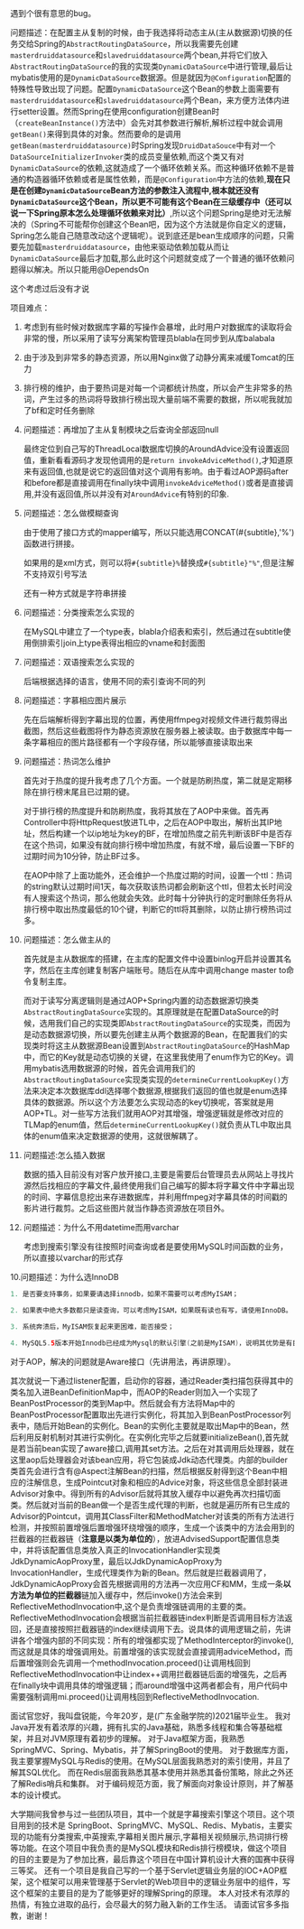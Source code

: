 遇到个很有意思的bug。

问题描述：在配置主从复制的时候，由于我选择将动态主从(主从数据源)切换的任务交给Spring的`AbstractRoutingDataSource`，所以我需要先创建`masterdruiddatasource`和`slavedruiddatasource`两个bean,并将它们放入`AbstractRoutingDataSource`的我的实现类`DynamicDataSource`中进行管理,最后让mybatis使用的是`DynamicDataSource`数据源。但是就因为`@Configuration`配置的特殊性导致出现了问题。配置`DynamicDataSource`这个Bean的参数上面需要有`masterdruiddatasource`和`slavedruiddatasource`两个Bean，来方便方法体内进行setter设置。然而Spring在使用configuration创建Bean时（`createBeanInstance()`方法中）会先对其参数进行解析,解析过程中就会调用`getBean()`来得到具体的对象。然而要命的是调用`getBean(masterdruiddatasource)`时Spring发现`DruidDataSouce`中有对一个`DataSourceInitializerInvoker`类的成员变量依赖,而这个类又有对`DynamicDataSource`的依赖,这就造成了一个循环依赖关系。而这种循环依赖不是普通的构造器循环依赖或者是属性依赖，而是`@Configuration`中方法的依赖,**现在只是在创建`DynamicDataSource`Bean方法的参数注入流程中,根本就还没有`DynamicDataSource`这个Bean，所以更不可能有这个Bean在三级缓存中（还可以说一下Spring原本怎么处理循环依赖来对比）**,所以这个问题Spring是绝对无法解决的（Spring不可能帮你创建这个Bean吧，因为这个方法就是你自定义的逻辑，Spring怎么能自己随意改动这个逻辑呢）。说到底还是bean生成顺序的问题，只需要先加载`masterdruiddatasource`，由他来驱动依赖加载从而让`DynamicDataSource`最后才加载,那么此时这个问题就变成了一个普通的循环依赖问题得以解决。所以只能用@DependsOn



这个考虑过后没有才说

项目难点：

1. 考虑到有些时候对数据库字幕的写操作会暴增，此时用户对数据库的读取将会非常的慢，所以采用了读写分离架构管理员blabla在同步到从库balabala
2. 由于涉及到非常多的静态资源，所以用Nginx做了动静分离来减缓Tomcat的压力
3. 排行榜的维护，由于要热词是对每一个词都统计热度，所以会产生非常多的热词，产生过多的热词将导致排行榜出现大量前端不需要的数据，所以呢我就加了bf和定时任务删除





1. 问题描述：再增加了主从复制模块之后查询全部返回null

   最终定位到自己写的ThreadLocal数据库切换的AroundAdvice没有设置返回值，重新看看源码才发现他调用的是`return invokeAdviceMethod()`,才知道原来有返回值,也就是说它的返回值对这个调用有影响。由于看过AOP源码after和before都是直接调用在finally块中调用`invokeAdviceMethod()`或者是直接调用,并没有返回值,所以并没有对`AroundAdvice`有特别的印象.

2. 问题描述：怎么做模糊查询

   由于使用了接口方式的mapper编写，所以只能选用CONCAT(#{subtitle},'%')函数进行拼接。

   如果用的是xml方式，则可以将`#{subtitle}%`替换成`#{subtitle}"%"`,但是注解不支持双引号写法

   还有一种方式就是字符串拼接

3. 问题描述：分类搜索怎么实现的

   在MySQL中建立了一个type表，blabla介绍表和索引，然后通过在subtitle使用倒排索引join上type表得出相应的vname和封面图

4. 问题描述：双语搜索怎么实现的

   后端根据选择的语言，使用不同的索引查询不同的列

5. 问题描述：字慕相应图片展示

   先在后端解析得到字幕出现的位置，再使用ffmpeg对视频文件进行裁剪得出截图，然后这些截图将作为静态资源放在服务器上被读取。由于数据库中每一条字幕相应的图片路径都有一个字段存储，所以能够直接读取出来

6. 问题描述：热词怎么维护

   首先对于热度的提升我考虑了几个方面。一个就是防刷热度，第二就是定期移除在排行榜末尾且已过期的键。

   对于排行榜的热度提升和防刷热度，我将其放在了AOP中来做。首先再Controller中将HttpRequest放进TL中，之后在AOP中取出，解析出其IP地址，然后构建一个以ip地址为key的BF，在增加热度之前先判断该BF中是否存在这个热词，如果没有就向排行榜中增加热度，有就不增，最后设置一下BF的过期时间为10分钟，防止BF过多。

   在AOP中除了上面功能外，还会维护一个热度过期的时间，设置一个ttl：热词的string默认过期时间1天，每次获取该热词都会刷新这个ttl，但若太长时间没有人搜索这个热词，那么他就会失效。此时每十分钟执行的定时删除任务将从排行榜中取出热度最低的10个键，判断它的ttl将其删除，以防止排行榜热词过多。

7. 问题描述：怎么做主从的

   首先就是主从数据库的搭建，在主库的配置文件中设置binlog开启并设置其名字，然后在主库创建复制客户端账号。随后在从库中调用change master to命令复制主库。

   而对于读写分离逻辑则是通过AOP+Spring内置的动态数据源切换类`AbstractRoutingDataSource`实现的。其原理就是在配置DataSource的时候，选用我们自己的实现类即`AbstractRoutingDataSource`的实现类，而因为是动态数据源切换，所以要先创建主从两个数据源的Bean，在配置我们的实现类时将这主从数据源Bean设置到`AbstractRoutingDataSource`的HashMap中，而它的Key就是动态切换的关键，在这里我使用了enum作为它的Key。调用mybatis选用数据源的时候，首先会调用我们的`AbstractRoutingDataSource`实现类实现的`determineCurrentLookupKey()`方法来决定本次数据库ddl选择哪个数据源,根据我们返回的值也就是enum选择具体的数据源。所以这个方法要怎么实现动态的key切换呢，答案就是用AOP+TL。对一些写方法我们就用AOP对其增强，增强逻辑就是修改对应的TLMap的enum值，然后`determineCurrentLookupKey()`就负责从TL中取出具体的enum值来决定数据源的使用，这就很解耦了。

8. 问题描述:怎么插入数据

   数据的插入目前没有对客户放开接口,主要是需要后台管理员去从网站上寻找片源然后找相应的字幕文件,最终使用我们自己编写的脚本将字幕文件中字幕出现的时间、字幕信息挖出来存进数据库，并利用ffmpeg对字幕具体的时间戳的影片进行裁剪。之后这些图片就当作静态资源放在项目外。

9. 问题描述：为什么不用datetime而用varchar

   考虑到搜索引擎没有往按照时间查询或者是要使用MySQL时间函数的业务，所以直接以varchar的形式存
   

 10.问题描述：为什么选InnoDB

```java
1. 是否要支持事务，如果要请选择innodb，如果不需要可以考虑MyISAM；

2. 如果表中绝大多数都只是读查询，可以考虑MyISAM，如果既有读也有写，请使用InnoDB。

3. 系统奔溃后，MyISAM恢复起来更困难，能否接受；

4. MySQL5.5版本开始Innodb已经成为Mysql的默认引擎(之前是MyISAM)，说明其优势是有目共睹的，如果你不知道用什么，那就用InnoDB，至少不会差。
```



对于AOP，解决的问题就是Aware接口（先讲用法，再讲原理）。

其次就说一下通过listener配置，启动你的容器，通过Reader类扫描包获得其中的类名加入进BeanDefinitionMap中，而AOP的Reader则加入一个实现了BeanPostProcessor的类到Map中。然后就会有方法将Map中的BeanPostProcessor配置取出先进行实例化，将其加入到BeanPostProcessor列表中，随后开始Bean的实例化。Bean的实例化主要就是取出Map中的Bean，然后利用反射机制对其进行实例化。在实例化完毕之后就要initializeBean(),首先就是若当前bean实现了aware接口,调用其set方法。之后在对其调用后处理器，就在这里aop后处理器会对该bean应用，将它包装成Jdk动态代理类。内部的builder类首先会进行含有@Aspect注解Bean的扫描，然后根据反射得到这个Bean中相应的注解信息，生成Pointcut对象和相应的Advice对象，将这些信息全部封装进Advisor对象中。得到所有的Advisor后就将其放入缓存中以避免再次扫描切面类。然后就对当前的Bean做一个是否生成代理的判断，也就是遍历所有已生成的Advisor的Pointcut，调用其ClassFilter和MethodMatcher对该类的所有方法进行检测，并按照前置增强后置增强环绕增强的顺序，生成一个该类中的方法会用到的拦截器的拦截器链（**注意是以类为单位的**），放进AdvisedSupport配置信息类中，并将该配置信息类放入真正的InvocationHandler实现类JdkDynamicAopProxy里，最后以JdkDynamicAopProxy为InvocationHandler，生成代理类作为新的Bean。然后就是拦截器调用了，JdkDynamicAopProxy会首先根据调用的方法再一次应用CF和MM，生成一条**以方法为单位的拦截器**链加入缓存中，然后invoke()方法会来到ReflectiveMethodInvocation中,这个是负责增强链调用的主要的类。ReflectiveMethodInvocation会根据当前拦截器链index判断是否调用目标方法返回，还是直接按照拦截器链的index继续调用下去。说具体的调用逻辑之前，先讲讲各个增强内部的不同实现：所有的增强都实现了MethodInterceptor的invoke(),而这就是具体的增强调用处。前置增强的该实现就会直接调用adviceMethod，而后置增强则会先调用一个methodInvocation.proceed()让调用栈回到ReflectiveMethodInvocation中让index++调用拦截器链后面的增强先，之后再在finally块中调用具体的增强逻辑；而around增强中这两者都会有，用户代码中需要强制调用mi.proceed()让调用栈回到ReflectiveMethodInvocation.																																				





面试官您好，我叫盘锐能，今年20岁，是(广东金融学院的)2021届毕业生。
我对Java开发有着浓厚的兴趣，拥有扎实的Java基础，熟悉多线程和集合等基础框架，并且对JVM原理有着初步的理解。
对于Java框架方面，我熟悉SpringMVC、Spring、Mybatis，并了解SpringBoot的使用。
对于数据库方面，我主要掌握MySQL与Redis的使用。在MySQL层面我熟悉对的索引使用，并且了解其SQL优化。
而在Redis层面我熟悉其基本使用并熟悉其备份策略，除此之外还了解Redis哨兵和集群。
对于编码规范方面，我了解面向对象设计原则，并了解基本的设计模式。

大学期间我曾参与过一些团队项目，其中一个就是字幕搜索引擎这个项目。这个项目用到的技术是
SpringBoot、SpringMVC、MySQL、Redis、Mybatis，主要实现的功能有分类搜索,中英搜索,字幕相关图片展示,字幕相关视频展示,热词排行榜等功能。在这个项目中我负责的是MySQL模块和Redis排行榜模块，做这个项目的目的主要是为了参加比赛，最后靠这个项目在中国计算机设计大赛的国赛中获得三等奖。
还有一个项目是我自己写的一个基于Servlet逻辑业务层的IOC+AOP框架，这个框架可以用来管理基于Servlet的Web项目中的逻辑业务层中的组件，写这个框架的主要目的是为了能够更好的理解Spring的原理。
本人对技术有浓厚的热情，有独立进取的品行，会尽最大的努力融入新的工作生活。
请面试官多多指教，谢谢！